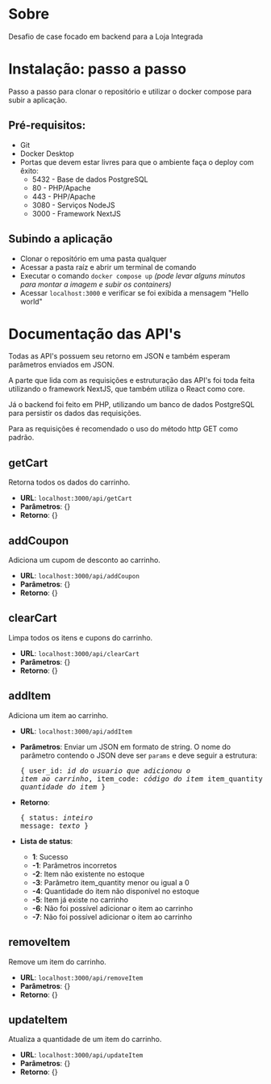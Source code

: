 # Sobre
Desafio de case focado em backend para a Loja Integrada

# Instalação: passo a passo
Passo a passo para clonar o repositório e utilizar o docker compose para subir a aplicação.

## Pré-requisitos:
- Git
- Docker Desktop
- Portas que devem estar livres para que o ambiente faça o deploy com êxito:
  - 5432 - Base de dados PostgreSQL
  - 80 - PHP/Apache
  - 443 - PHP/Apache
  - 3080 - Serviços NodeJS
  - 3000 - Framework NextJS
## Subindo a aplicação
- Clonar o repositório em uma pasta qualquer
- Acessar a pasta raíz e abrir um terminal de comando
- Executar o comando `docker compose up` _(pode levar alguns minutos para montar a imagem e subir os containers)_
- Acessar `localhost:3000` e verificar se foi exibida a mensagem "Hello world"

# Documentação das API's
Todas as API's possuem seu retorno em JSON e também esperam parâmetros enviados em JSON.

A parte que lida com as requisições e estruturação das API's foi toda feita utilizando o framework NextJS, que também utiliza o React como core.

Já o backend foi feito em PHP, utilizando um banco de dados PostgreSQL para persistir os dados das requisições.

Para as requisições é recomendado o uso do método http GET como padrão.

## getCart
Retorna todos os dados do carrinho.

- **URL**: `localhost:3000/api/getCart` 
- **Parâmetros**: {} 
- **Retorno**: {}

## addCoupon
Adiciona um cupom de desconto ao carrinho.

- **URL**: `localhost:3000/api/addCoupon`
- **Parâmetros**: {}
- **Retorno**: {}

## clearCart
Limpa todos os itens e cupons do carrinho.

- **URL**: `localhost:3000/api/clearCart`
- **Parâmetros**: {}
- **Retorno**: {}

## addItem
Adiciona um item ao carrinho.

- **URL**: `localhost:3000/api/addItem`
- **Parâmetros**: Enviar um JSON em formato de string. O nome do parâmetro contendo o JSON deve ser `params` e deve seguir a estrutura: <pre>{
    user_id: _id do usuario que adicionou o item ao carrinho_,
    item_code: _código do item_
    item_quantity: _quantidade do item_
}</pre>
- **Retorno**: <pre>{
    status: _inteiro_
    message: _texto_ 
}</pre>

- **Lista de status**:
  - **1**: Sucesso
  - **-1**: Parâmetros incorretos
  - **-2**: Item não existente no estoque
  - **-3**: Parâmetro item_quantity menor ou igual a 0
  - **-4**: Quantidade do item não disponível no estoque
  - **-5**: Item já existe no carrinho
  - **-6**: Não foi possível adicionar o item ao carrinho
  - **-7**: Não foi possível adicionar o item ao carrinho

## removeItem
Remove um item do carrinho.

- **URL**: `localhost:3000/api/removeItem`
- **Parâmetros**: {}
- **Retorno**: {}

## updateItem
Atualiza a quantidade de um item do carrinho.

- **URL**: `localhost:3000/api/updateItem`
- **Parâmetros**: {}
- **Retorno**: {}
